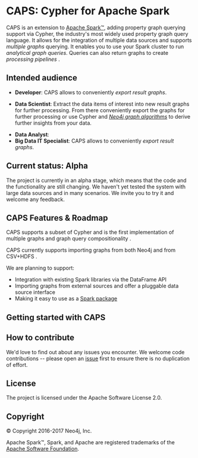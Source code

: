 # CAPS: Cypher for Apache Spark

CAPS is an extension to [Apache Spark™](https://spark.apache.org), adding property graph querying support via Cypher, the industry's most widely used property graph query language.
It allows for the integration of multiple data sources and supports *multiple graphs* querying.
It enables you to use your Spark cluster to run *analytical graph queries*.
Queries can also return graphs to create *processing pipelines* .

## Intended audience

- **Developer**: CAPS allows to conveniently *export result graphs*.
<!-- TODO: WIKI for CAPS/Cypher features -->
<!-- TODO: WIKI Cypher for analytics? -->
- **Data Scientist**: Extract the data items of interest into new result graphs for further processing. From there conveniently export the graphs for further processing or use Cypher and *[Neo4j graph algorithms](https://neo4j.com/blog/efficient-graph-algorithms-neo4j/)* to derive further insights from your data.
<!-- TODO: WIKI How does it relate to GraphX and GraphFrames --> 
- **Data Analyst**: <!--  This example shows how to aggregate detailed sales data within a graph — in effect, performing a ‘roll-up’ — in order to obtain a high-level summarized view of the data, stored and returned in another graph, as well as returning an even higher-level view as an executive report. The summarized graph may be used to draw further high-level reports, but may also be used to undertake ‘drill-down’ actions by probing into the graph to extract more detailed information.-->
- **Big Data IT Specialist**: CAPS allows to conveniently *export result graphs*.
<!-- TODO: WIKI BDI -->

## Current status: Alpha

The project is currently in an alpha stage, which means that the code and the functionality are still changing. We haven't yet tested the system with large data sources and in many scenarios. We invite you to try it and welcome any feedback.

## CAPS Features & Roadmap

CAPS supports a subset of Cypher <!-- TODO: WIKI supported features --> and is the first implementation of multiple graphs and graph query compositionality <!-- TODO: WIKI openCypher and Cypher improvement proposal -->.

CAPS currently supports importing graphs from both Neo4j and from CSV+HDFS <!-- TODO: WIKI Clarify and maybe link to page that explains how to import data -->.

We are planning to support:
- Integration with existing Spark libraries via the DataFrame API
- Importing graphs from external sources and offer a pluggable data source interface
- Making it easy to use as a [Spark package](https://spark-packages.org)

## Getting started with CAPS

<!-- TODO: Steps needed to run the demo with toy data -->
<!-- TODO: Example in Notebook (Zeppelin?) -->
<!-- TODO: WIKI article that demonstrates a more realistic use case with HDFS data source -->

## How to contribute

We'd love to find out about any issues you encounter. We welcome code contributions -- please open an [issue](https://github.com/neo-technology/cypher-for-apache-spark/issues) first to ensure there is no duplication of effort. <!-- TODO: WIKI Determine CLA and process -->

## License

The project is licensed under the Apache Software License 2.0.

## Copyright

© Copyright 2016-2017 Neo4j, Inc.

Apache Spark™, Spark, and Apache are registered trademarks of the [Apache Software Foundation](https://www.apache.org/).
